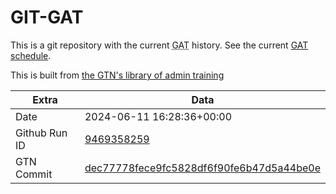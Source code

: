 # GIT-GAT

This is a git repository with the current <abbr title="Galaxy Admin Training">GAT</abbr> history. See the current [GAT schedule](https://gxy.io/gat).

This is built from [the GTN's library of admin training](https://training.galaxyproject.org/training-material/topics/admin/)

Extra | Data
--- | ---
Date | 2024-06-11 16:28:36+00:00
Github Run ID | [9469358259](https://github.com/galaxyproject/training-material/actions/runs/9469358259)
GTN Commit | [dec77778fece9fc5828df6f90fe6b47d5a44be0e](https://github.com/galaxyproject/training-material/tree/dec77778fece9fc5828df6f90fe6b47d5a44be0e)
